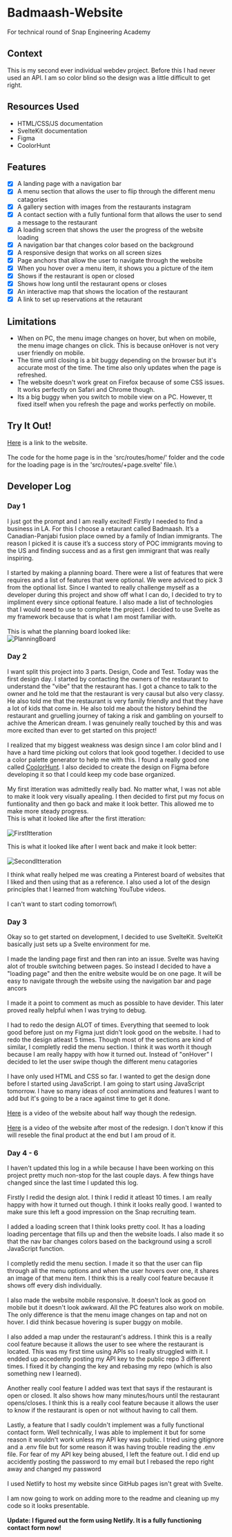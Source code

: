 # Badmaash-Website
For technical round of Snap Engineering Academy

## Context
This is my second ever individual webdev project. Before this I had never used an API. I am so color blind so the design was a little difficult to get right.

## Resources Used
- HTML/CSS/JS documentation
- SvelteKit documentation
- Figma
- CoolorHunt

## Features
- [x] A landing page with a navigation bar
- [x] A menu section that allows the user to flip through the different menu catagories
- [x] A gallery section with images from the restaurants instagram
- [x] A contact section with a fully funtional form that allows the user to send a message to the restaurant
- [x] A loading screen that shows the user the progress of the website loading
- [x] A navigation bar that changes color based on the background
- [x] A responsive design that works on all screen sizes
- [x] Page anchors that allow the user to navigate through the website
- [x] When you hover over a menu item, it shows you a picture of the item
- [x] Shows if the restaurant is open or closed
- [x] Shows how long until the restaurant opens or closes
- [x] An interactive map that shows the location of the restaurant
- [x] A link to set up reservations at the retaurant

## Limitations
- When on PC, the menu image changes on hover, but when on mobile, the menu image changes on click. This is because onHover is not very user friendly on mobile.
- The time until closing is a bit buggy depending on the browser but it's accurate most of the time. The time also only updates when the page is refreshed.
- The website doesn't work great on Firefox because of some CSS issues. It works perfectly on Safari and Chrome though.
- Its a big buggy when you switch to mobile view on a PC. However, tt fixed itself when you refresh the page and works perfectly on mobile.


## Try It Out!

[Here](https://badmaash-website.vercel.app/) is a link to the website.\
\
The code for the home page is in the 'src/routes/home/' folder and the code for the loading page is in the 'src/routes/+page.svelte' file.\




## Developer Log
### Day 1
I just got the prompt and I am really excited! Firstly I needed to find a business in LA. For this I choose a retaurant called Badmaash. 
It’s a Canadian-Panjabi fusion place owned by a family of Indian immigrants. The reason I picked it is cause it’s a success story of POC immigrants moving to the US and finding success and as a first gen immigrant that was really inspiring.\
\
I started by making a planning board. There were a list of features that were requires and a list of features that were optional. We were adviced to pick 3 from the optional list. Since I wanted to really challenge myself as a developer during this project and show off what I can do, I decided to try to impliment every since optional feature. I also made a list of technologies that I would need to use to complete the project. I decided to use Svelte as my framework because that is what I am most familiar with.\
\
This is what the planning board looked like:\
![PlanningBoard](/static/planningBoard.jpeg?raw=true "Planning Board")

### Day 2

I want split this project into 3 parts. Design, Code and Test. Today was the first design day. I started by contacting the owners of the restaurant to understand the "vibe" that the restaurant has. I got a chance to talk to the owner and he told me that the restaurant is very causal but also very classy. He also told me that the restaurant is very family friendly and that they have a lot of kids that come in. He also told me about the history behind the restaurant and gruelling journey of taking a risk and gambling on yourself to achive the American dream. I was genuinely really touched by this and was more excited than ever to get started on this project!\
\
I realized that my biggest weakness was design since I am color blind and I have a hard time picking out colors that look good together. I decided to use a color palette generator to help me with this. I found a really good one called [CoolorHunt](https://colorhunt.co/). I also decided to create the design on Figma before developing it so that I could keep my code base organized.\
\
My first itteration was admittedly really bad. No matter what, I was not able to make it look very visually apealing. I then decided to first put my focus on funtionality and then go back and make it look better. This allowed me to make more steady progress.
\
This is what it looked like after the first itteration:\
\
![FirstItteration](/static/firstFigmaItteration.png?raw=true "First Figma Itteration")

This is what it looked like after I went back and make it look better:\
\
![SecondItteration](/static/secondFigmaItteration.png?raw=true "Second Figma Itteration")

I think what really helped me was creating a Pinterest board of websites that I liked and then using that as a reference. I also used a lot of the design principles that I learned from watching YouTube videos.\
\
I can't want to start coding tomorrow!\


### Day 3
Okay so to get started on development, I decided to use SvelteKit. SvelteKit basically just sets up a Svelte environment for me.\
\
I made the landing page first and then ran into an issue. Svelte was having alot of trouble switching between pages. So instead I decided to have a "loading page" and then the enitre website would be on one page. It will be easy to navigate through the website using the navigation bar and page ancors\
\
I made it a point to comment as much as possible to have devider. This later proved really helpful when I was trying to debug.\
\
I had to redo the design ALOT of times. Everything that seemed to look good before just on my Figma just didn't look good on the website. I had to redo the design atleast 5 times. Though most of the sections are kind of similar, I completly redid the menu section. I think it was worth it though because I am really happy with how it turned out. Instead of "onHover" I decided to let the user swipe though the different menu catagories\
\
I have only used HTML and CSS so far. I wanted to get the design done before I started using JavaScript. I am going to start using JavaScript tomorrow. I have so many ideas of cool annimations and features I want to add but it's going to be a race against time to get it done.\
\
[Here](https://www.youtube.com/watch?v=pXit3cEKdjQ) is a video of the website about half way though the redesign.\
\
[Here](https://youtu.be/VVVx523iWxY) is a video of the website after most of the redesign. I don't know if this will reseble the final product at the end but I am proud of it.

### Day 4 - 6
I haven't updated this log in a while because I have been working on this project pretty much non-stop for the last couple days. A few things have changed since the last time I updated this log.\
\
Firstly I redid the design alot. I think I redid it atleast 10 times. I am really happy with how it turned out though. I think it looks really good. I wanted to make sure this left a good impression on the Snap recruiting team.\
\
I added a loading screen that I think looks pretty cool. It has a loading loading percentage that fills up and then the website loads. I also made it so that the nav bar changes colors based on the background using a scroll JavaScript function.\
\
I completly redid the menu section. I made it so that the user can flip through all the menu options and when the user hovers over one, it shares an image of that menu item. I think this is a really cool feature because it shows off every dish individually.\
\
I also made the website mobile responsive. It doesn't look as good on mobile but it doesn't look awkward. All the PC features also work on mobile. The only difference is that the menu image changes on tap and not on hover. I did think becasue hovering is super buggy on mobile.\
\
I also added a map under the restaurant's address. I think this is a really cool feature because it allows the user to see where the restaurant is located. This was my first time using APIs so I really struggled with it. I endded up accedently posting my API key to the public repo 3 different times. I fixed it by changing the key and rebasing my repo (which is also something new I learned).\
\
Another really cool feature I added was text that says if the restaurant is open or closed. It also shows how many minutes/hours until the restaurant opens/closes. I think this is a really cool feature because it allows the user to know if the restaurant is open or not without having to call them.\
\
Lastly, a feature that I sadly couldn't implement was a fully functional contact form. Well technically, I was able to implement it but for some reason it wouldn't work unless my API key was public. I tried using gitignore and a .env file but for some reason it was having trouble reading the .env file. For fear of my API key being abused, I left the feature out. I did end up accidently posting the password to my email but I rebased the repo right away and changed my password\
\
I used Netlify to host my website since GitHub pages isn't great with Svelte.\
\
I am now going to work on adding more to the readme and cleaning up my code so it looks presentable.\
\
<b>Update:<b> I figured out the form using Netlify. It is a fully functioning contact form now!